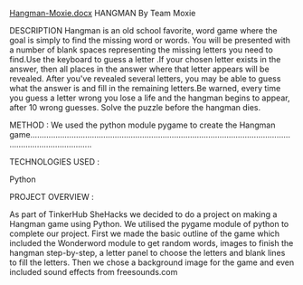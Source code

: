 [Hangman-Moxie.docx](https://github.com/Chandana-20/She-Hacks-project/files/7245300/Hangman-Moxie.docx)
HANGMAN
By Team Moxie


DESCRIPTION
Hangman is an old school favorite,  word game where the goal is simply to find the missing word or words. You will be presented with a number of blank spaces representing the missing letters you need to find.Use the keyboard to guess a letter .If your chosen letter exists in the answer, then all places in the answer where that letter appears will be revealed. After you've revealed several letters, you may be able to guess what the answer is and fill in the remaining letters.Be warned, every time you guess a letter wrong you lose a life and the hangman begins to appear, after 10 wrong guesses. Solve the puzzle before the hangman dies.

METHOD :
We used the python module pygame to create the Hangman game…………………………………………………………………………………………………………………………………...

TECHNOLOGIES USED :

Python

PROJECT OVERVIEW : 

As part of TinkerHub SheHacks we decided to do a project on making a Hangman game using Python. We utilised the pygame module of python to complete our project. First we made the basic outline of the game which included the Wonderword module to get random words, images to finish the hangman step-by-step, a letter panel to choose the letters and blank lines to fill the letters. Then we chose a background image for the game and even included sound effects from freesounds.com

